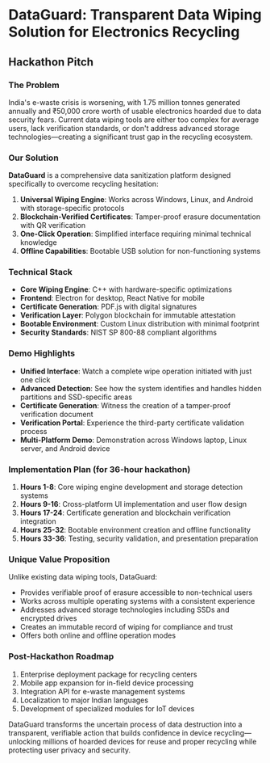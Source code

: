 # DataGuard: Transparent Data Wiping Solution for Electronics Recycling

## Hackathon Pitch

### The Problem
India's e-waste crisis is worsening, with 1.75 million tonnes generated annually and ₹50,000 crore worth of usable electronics hoarded due to data security fears. Current data wiping tools are either too complex for average users, lack verification standards, or don't address advanced storage technologies—creating a significant trust gap in the recycling ecosystem.

### Our Solution
**DataGuard** is a comprehensive data sanitization platform designed specifically to overcome recycling hesitation:

1. **Universal Wiping Engine**: Works across Windows, Linux, and Android with storage-specific protocols
2. **Blockchain-Verified Certificates**: Tamper-proof erasure documentation with QR verification
3. **One-Click Operation**: Simplified interface requiring minimal technical knowledge
4. **Offline Capabilities**: Bootable USB solution for non-functioning systems

### Technical Stack
- **Core Wiping Engine**: C++ with hardware-specific optimizations
- **Frontend**: Electron for desktop, React Native for mobile
- **Certificate Generation**: PDF.js with digital signatures
- **Verification Layer**: Polygon blockchain for immutable attestation
- **Bootable Environment**: Custom Linux distribution with minimal footprint
- **Security Standards**: NIST SP 800-88 compliant algorithms

### Demo Highlights
- **Unified Interface**: Watch a complete wipe operation initiated with just one click
- **Advanced Detection**: See how the system identifies and handles hidden partitions and SSD-specific areas
- **Certificate Generation**: Witness the creation of a tamper-proof verification document
- **Verification Portal**: Experience the third-party certificate validation process
- **Multi-Platform Demo**: Demonstration across Windows laptop, Linux server, and Android device

### Implementation Plan (for 36-hour hackathon)
1. **Hours 1-8**: Core wiping engine development and storage detection systems
2. **Hours 9-16**: Cross-platform UI implementation and user flow design
3. **Hours 17-24**: Certificate generation and blockchain verification integration
4. **Hours 25-32**: Bootable environment creation and offline functionality
5. **Hours 33-36**: Testing, security validation, and presentation preparation

### Unique Value Proposition
Unlike existing data wiping tools, DataGuard:
- Provides verifiable proof of erasure accessible to non-technical users
- Works across multiple operating systems with a consistent experience
- Addresses advanced storage technologies including SSDs and encrypted drives
- Creates an immutable record of wiping for compliance and trust
- Offers both online and offline operation modes

### Post-Hackathon Roadmap
1. Enterprise deployment package for recycling centers
2. Mobile app expansion for in-field device processing
3. Integration API for e-waste management systems
4. Localization to major Indian languages
5. Development of specialized modules for IoT devices

DataGuard transforms the uncertain process of data destruction into a transparent, verifiable action that builds confidence in device recycling—unlocking millions of hoarded devices for reuse and proper recycling while protecting user privacy and security.